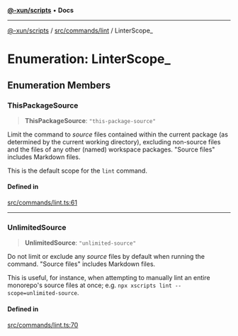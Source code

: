 [**@-xun/scripts**](../../../../README.md) • **Docs**

***

[@-xun/scripts](../../../../README.md) / [src/commands/lint](../README.md) / LinterScope\_

# Enumeration: LinterScope\_

## Enumeration Members

### ThisPackageSource

> **ThisPackageSource**: `"this-package-source"`

Limit the command to _source_ files contained within the current package
(as determined by the current working directory), excluding non-source
files and the files of any other (named) workspace packages. "Source files"
includes Markdown files.

This is the default scope for the `lint` command.

#### Defined in

[src/commands/lint.ts:61](https://github.com/Xunnamius/xscripts/blob/5eb9deff748ee6e4af3c57a16f6370d16bb97bfb/src/commands/lint.ts#L61)

***

### UnlimitedSource

> **UnlimitedSource**: `"unlimited-source"`

Do not limit or exclude any _source_ files by default when running the
command. "Source files" includes Markdown files.

This is useful, for instance, when attempting to manually lint an entire
monorepo's source files at once; e.g. `npx xscripts lint
--scope=unlimited-source`.

#### Defined in

[src/commands/lint.ts:70](https://github.com/Xunnamius/xscripts/blob/5eb9deff748ee6e4af3c57a16f6370d16bb97bfb/src/commands/lint.ts#L70)
